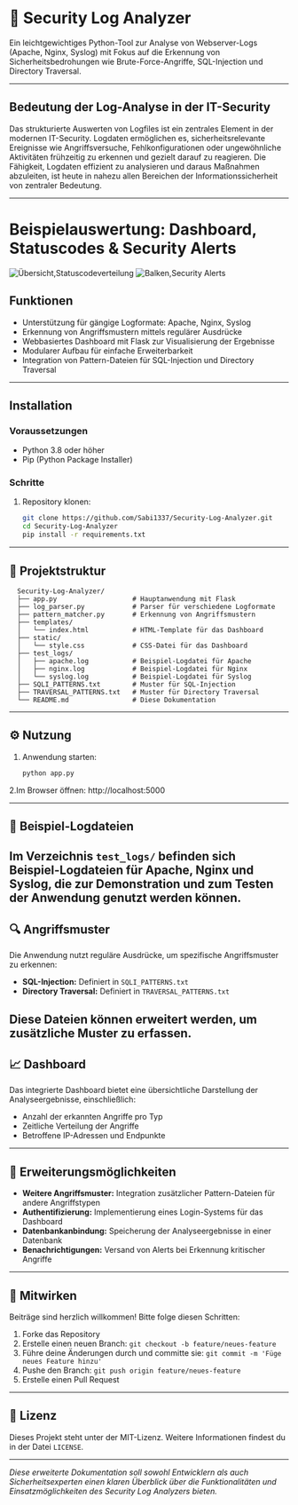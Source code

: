 # 🔐 Security Log Analyzer

Ein leichtgewichtiges Python-Tool zur Analyse von Webserver-Logs (Apache, Nginx, Syslog) mit Fokus auf die Erkennung von Sicherheitsbedrohungen wie Brute-Force-Angriffe, SQL-Injection und Directory Traversal.

---
## Bedeutung der Log-Analyse in der IT-Security
Das strukturierte Auswerten von Logfiles ist ein zentrales Element in der modernen IT-Security. Logdaten ermöglichen es, sicherheitsrelevante Ereignisse wie Angriffsversuche, Fehlkonfigurationen oder ungewöhnliche Aktivitäten frühzeitig zu erkennen und gezielt darauf zu reagieren. Die Fähigkeit, Logdaten effizient zu analysieren und daraus Maßnahmen abzuleiten, ist heute in nahezu allen Bereichen der Informationssicherheit von zentraler Bedeutung.

---

# Beispielauswertung: Dashboard, Statuscodes & Security Alerts
![Übersicht,Statuscodeverteilung](https://github.com/user-attachments/assets/a4dc35c0-5270-495d-870d-271e44aa2bb5)
![Balken,Security Alerts](https://github.com/user-attachments/assets/5a205a25-8b70-4bb4-9abf-7e4e44197f30)



## Funktionen

- Unterstützung für gängige Logformate: Apache, Nginx, Syslog
- Erkennung von Angriffsmustern mittels regulärer Ausdrücke
- Webbasiertes Dashboard mit Flask zur Visualisierung der Ergebnisse
- Modularer Aufbau für einfache Erweiterbarkeit
- Integration von Pattern-Dateien für SQL-Injection und Directory Traversal
---

## Installation

### Voraussetzungen

- Python 3.8 oder höher
- Pip (Python Package Installer)

### Schritte
1. Repository klonen:
   ```bash
   git clone https://github.com/Sabi1337/Security-Log-Analyzer.git
   cd Security-Log-Analyzer
   pip install -r requirements.txt
---

## 📂 Projektstruktur

```plaintext
  Security-Log-Analyzer/
  ├── app.py                   # Hauptanwendung mit Flask
  ├── log_parser.py            # Parser für verschiedene Logformate
  ├── pattern_matcher.py       # Erkennung von Angriffsmustern
  ├── templates/
  │   └── index.html           # HTML-Template für das Dashboard
  ├── static/
  │   └── style.css            # CSS-Datei für das Dashboard
  ├── test_logs/
  │   ├── apache.log           # Beispiel-Logdatei für Apache
  │   ├── nginx.log            # Beispiel-Logdatei für Nginx
  │   └── syslog.log           # Beispiel-Logdatei für Syslog
  ├── SQLI_PATTERNS.txt        # Muster für SQL-Injection
  ├── TRAVERSAL_PATTERNS.txt   # Muster für Directory Traversal
  └── README.md                # Diese Dokumentation
```
---

## ⚙️ Nutzung

1. Anwendung starten:
   ```bash
   python app.py

2.Im Browser öffnen:
http://localhost:5000

---

## 🧪 Beispiel-Logdateien

Im Verzeichnis `test_logs/` befinden sich Beispiel-Logdateien für Apache, Nginx und Syslog, die zur Demonstration und zum Testen der Anwendung genutzt werden können.
---

## 🔍 Angriffsmuster

Die Anwendung nutzt reguläre Ausdrücke, um spezifische Angriffsmuster zu erkennen:

- **SQL-Injection:** Definiert in `SQLI_PATTERNS.txt`
- **Directory Traversal:** Definiert in `TRAVERSAL_PATTERNS.txt`

Diese Dateien können erweitert werden, um zusätzliche Muster zu erfassen.
--- 

## 📈 Dashboard

Das integrierte Dashboard bietet eine übersichtliche Darstellung der Analyseergebnisse, einschließlich:

- Anzahl der erkannten Angriffe pro Typ
- Zeitliche Verteilung der Angriffe
- Betroffene IP-Adressen und Endpunkte

---

## 🧩 Erweiterungsmöglichkeiten

- **Weitere Angriffsmuster:** Integration zusätzlicher Pattern-Dateien für andere Angriffstypen
- **Authentifizierung:** Implementierung eines Login-Systems für das Dashboard
- **Datenbankanbindung:** Speicherung der Analyseergebnisse in einer Datenbank
- **Benachrichtigungen:** Versand von Alerts bei Erkennung kritischer Angriffe

---

## 🤝 Mitwirken

Beiträge sind herzlich willkommen! Bitte folge diesen Schritten:

1. Forke das Repository
2. Erstelle einen neuen Branch: `git checkout -b feature/neues-feature`
3. Führe deine Änderungen durch und committe sie: `git commit -m 'Füge neues Feature hinzu'`
4. Pushe den Branch: `git push origin feature/neues-feature`
5. Erstelle einen Pull Request

---

## 📄 Lizenz

Dieses Projekt steht unter der MIT-Lizenz. Weitere Informationen findest du in der Datei `LICENSE`.

---

*Diese erweiterte Dokumentation soll sowohl Entwicklern als auch Sicherheitsexperten einen klaren Überblick über die Funktionalitäten und Einsatzmöglichkeiten des Security Log Analyzers bieten.*

